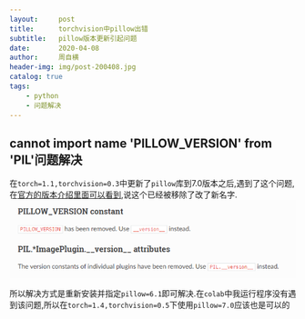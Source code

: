 ```yaml
---
layout:     post
title:      torchvision中pillow出错
subtitle:   pillow版本更新引起问题
date:       2020-04-08
author:     周自横
header-img: img/post-200408.jpg
catalog: true
tags:
    - python
    - 问题解决
---
```


## cannot import name 'PILLOW_VERSION' from 'PIL'问题解决

​	在`torch=1.1,torchvision=0.3`中更新了`pillow`库到7.0版本之后,遇到了这个问题,在[官方的版本介绍里面可以看到](https://pillow.readthedocs.io/en/stable/releasenotes/7.0.0.html#pillow-version-constant),说这个已经被移除了改了新名字.![](https://raw.githubusercontent.com/HBaaa/saveImage/master/20200408202722.png)

​	所以解决方式是重新安装并指定`pillow=6.1`即可解决.在`colab`中我运行程序没有遇到该问题,所以在`torch=1.4,torchvision=0.5`下使用`pillow=7.0`应该也是可以的

